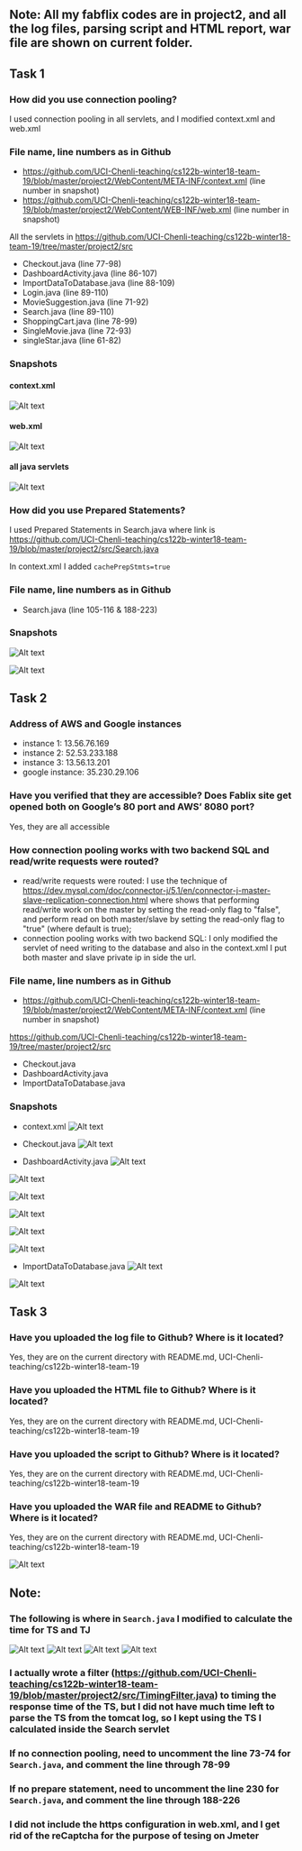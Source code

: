 ## Note: All my fabflix codes are in project2, and all the log files, parsing script and HTML report, war file are shown on current folder.


## Task 1

### How did you use connection pooling?
I used connection pooling in all servlets, and I modified context.xml and web.xml


### File name, line numbers as in Github
* https://github.com/UCI-Chenli-teaching/cs122b-winter18-team-19/blob/master/project2/WebContent/META-INF/context.xml (line number in snapshot)
* https://github.com/UCI-Chenli-teaching/cs122b-winter18-team-19/blob/master/project2/WebContent/WEB-INF/web.xml  (line number in snapshot)

All the servlets in https://github.com/UCI-Chenli-teaching/cs122b-winter18-team-19/tree/master/project2/src
* Checkout.java (line 77-98)
* DashboardActivity.java (line 86-107)
* ImportDataToDatabase.java (line 88-109)
* Login.java (line 89-110)
* MovieSuggestion.java (line 71-92)
* Search.java (line 89-110)
* ShoppingCart.java (line 78-99)
* SingleMovie.java (line 72-93)
* singleStar.java (line 61-82)

### Snapshots

#### context.xml
![Alt text](https://github.com/UCI-Chenli-teaching/cs122b-winter18-team-19/blob/master/context.png)

#### web.xml
![Alt text](https://github.com/UCI-Chenli-teaching/cs122b-winter18-team-19/blob/master/webXml.png)

#### all java servlets
![Alt text](https://github.com/UCI-Chenli-teaching/cs122b-winter18-team-19/blob/master/pooling.png)

### How did you use Prepared Statements?
I used Prepared Statements in Search.java where link is https://github.com/UCI-Chenli-teaching/cs122b-winter18-team-19/blob/master/project2/src/Search.java


In context.xml I added ```cachePrepStmts=true```


### File name, line numbers as in Github
* Search.java (line 105-116 & 188-223)

### Snapshots
![Alt text](https://github.com/UCI-Chenli-teaching/cs122b-winter18-team-19/blob/master/prepare1.png)


![Alt text](https://github.com/UCI-Chenli-teaching/cs122b-winter18-team-19/blob/master/prepare2.png)

## Task 2

### Address of AWS and Google instances
* instance 1: 13.56.76.169
* instance 2: 52.53.233.188
* instance 3: 13.56.13.201
* google instance: 35.230.29.106

### Have you verified that they are accessible? Does Fablix site get opened both on Google’s 80 port and AWS’ 8080 port?
Yes, they are all accessible

### How connection pooling works with two backend SQL and read/write requests were routed?
 * read/write requests were routed: I use the technique of https://dev.mysql.com/doc/connector-j/5.1/en/connector-j-master-slave-replication-connection.html where shows that performing read/write work on the master by setting the read-only flag to "false", and perform read on both master/slave by setting the read-only flag to "true" (where default is true); 
 * connection pooling works with two backend SQL: I only modified the servlet of need writing to the database and also in the context.xml I put both master and slave private ip in side the url.

### File name, line numbers as in Github
* https://github.com/UCI-Chenli-teaching/cs122b-winter18-team-19/blob/master/project2/WebContent/META-INF/context.xml (line number in snapshot)

https://github.com/UCI-Chenli-teaching/cs122b-winter18-team-19/tree/master/project2/src
* Checkout.java
* DashboardActivity.java
* ImportDataToDatabase.java
### Snapshots

* context.xml
![Alt text](https://github.com/UCI-Chenli-teaching/cs122b-winter18-team-19/blob/master/context.png)


* Checkout.java
![Alt text](https://github.com/UCI-Chenli-teaching/cs122b-winter18-team-19/blob/master/checkout.png)


* DashboardActivity.java
![Alt text](https://github.com/UCI-Chenli-teaching/cs122b-winter18-team-19/blob/master/dashboard_1.png)


![Alt text](https://github.com/UCI-Chenli-teaching/cs122b-winter18-team-19/blob/master/dashboard_2.png)


![Alt text](https://github.com/UCI-Chenli-teaching/cs122b-winter18-team-19/blob/master/dashboard_3.png)


![Alt text](https://github.com/UCI-Chenli-teaching/cs122b-winter18-team-19/blob/master/dashboard_4.png)


![Alt text](https://github.com/UCI-Chenli-teaching/cs122b-winter18-team-19/blob/master/dashboard_5.png)


![Alt text](https://github.com/UCI-Chenli-teaching/cs122b-winter18-team-19/blob/master/dashboard_6.png)



* ImportDataToDatabase.java
![Alt text](https://github.com/UCI-Chenli-teaching/cs122b-winter18-team-19/blob/master/import1.png)


![Alt text](https://github.com/UCI-Chenli-teaching/cs122b-winter18-team-19/blob/master/import2.png)


## Task 3

### Have you uploaded the log file to Github? Where is it located?
Yes, they are on the current directory with README.md, UCI-Chenli-teaching/cs122b-winter18-team-19

### Have you uploaded the HTML file to Github? Where is it located?
Yes, they are on the current directory with README.md, UCI-Chenli-teaching/cs122b-winter18-team-19

### Have you uploaded the script  to Github? Where is it located?
Yes, they are on the current directory with README.md, UCI-Chenli-teaching/cs122b-winter18-team-19

### Have you uploaded the WAR file and README  to Github? Where is it located?
Yes, they are on the current directory with README.md, UCI-Chenli-teaching/cs122b-winter18-team-19


![Alt text](https://github.com/UCI-Chenli-teaching/cs122b-winter18-team-19/blob/master/logFiles.png)


## Note:
### The following is where in ```Search.java``` I modified to calculate the time for TS and TJ
![Alt text](https://github.com/UCI-Chenli-teaching/cs122b-winter18-team-19/blob/master/time1.png)
![Alt text](https://github.com/UCI-Chenli-teaching/cs122b-winter18-team-19/blob/master/time2.png)
![Alt text](https://github.com/UCI-Chenli-teaching/cs122b-winter18-team-19/blob/master/time3.png)
![Alt text](https://github.com/UCI-Chenli-teaching/cs122b-winter18-team-19/blob/master/time4.png)

### I actually wrote a filter (https://github.com/UCI-Chenli-teaching/cs122b-winter18-team-19/blob/master/project2/src/TimingFilter.java) to timing the response time of the TS, but I did not have much time left to parse the TS from the tomcat log, so I kept using the TS I calculated inside the Search servlet

### If no connection pooling, need to uncomment the line 73-74 for ```Search.java```, and comment the line through 78-99
### If no prepare statement, need to uncomment the line 230 for ```Search.java```, and comment the line through 188-226
### I did not include the https configuration in web.xml, and I get rid of the reCaptcha for the purpose of tesing on Jmeter
